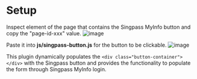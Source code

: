 # Setup
Inspect element of the page that contains the Singpass MyInfo button and copy the "page-id-xxx" value.
![image](https://github.com/user-attachments/assets/73cdaf04-bb32-439c-9c05-96a8456e0bbf)

Paste it into **js/singpass-button.js** for the button to be clickable.
![image](https://github.com/user-attachments/assets/8ce9aca2-691a-47dd-8bca-72117d61c954)

This plugin dynamically populates the `<div class="button-container"></div>` with the Singpass button and provides the functionality to populate the form through Singpass MyInfo login.
